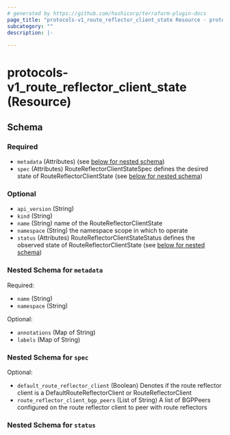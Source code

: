 ```yaml
---
# generated by https://github.com/hashicorp/terraform-plugin-docs
page_title: "protocols-v1_route_reflector_client_state Resource - protocols-v1"
subcategory: ""
description: |-
  
---
```


# protocols-v1_route_reflector_client_state (Resource)





<!-- schema generated by tfplugindocs -->
## Schema

### Required

- `metadata` (Attributes) (see [below for nested schema](#nestedatt--metadata))
- `spec` (Attributes) RouteReflectorClientStateSpec defines the desired state of RouteReflectorClientState (see [below for nested schema](#nestedatt--spec))

### Optional

- `api_version` (String)
- `kind` (String)
- `name` (String) name of the RouteReflectorClientState
- `namespace` (String) the namespace scope in which to operate
- `status` (Attributes) RouteReflectorClientStateStatus defines the observed state of RouteReflectorClientState (see [below for nested schema](#nestedatt--status))

<a id="nestedatt--metadata"></a>
### Nested Schema for `metadata`

Required:

- `name` (String)
- `namespace` (String)

Optional:

- `annotations` (Map of String)
- `labels` (Map of String)


<a id="nestedatt--spec"></a>
### Nested Schema for `spec`

Optional:

- `default_route_reflector_client` (Boolean) Denotes if the route reflector client is a DefaultRouteReflectorClient or RouteReflectorClient
- `route_reflector_client_bgp_peers` (List of String) A list of BGPPeers configured on the route reflector client to peer with route reflectors


<a id="nestedatt--status"></a>
### Nested Schema for `status`

